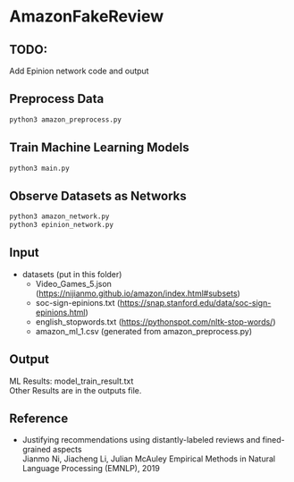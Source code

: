# AmazonFakeReview

## TODO:
Add Epinion network code and output

## Preprocess Data

```bash
python3 amazon_preprocess.py
```

## Train Machine Learning Models

```bash
python3 main.py
```

## Observe Datasets as Networks
```bash
python3 amazon_network.py
python3 epinion_network.py
```

## Input
- datasets (put in this folder)
    - Video_Games_5.json (https://nijianmo.github.io/amazon/index.html#subsets)
    - soc-sign-epinions.txt (https://snap.stanford.edu/data/soc-sign-epinions.html)
    - english_stopwords.txt (https://pythonspot.com/nltk-stop-words/)
    - amazon_ml_1.csv (generated from amazon_preprocess.py)

## Output
ML Results: model_train_result.txt \
Other Results are in the outputs file.

## Reference
- Justifying recommendations using distantly-labeled reviews and fined-grained aspects \
Jianmo Ni, Jiacheng Li, Julian McAuley Empirical Methods in Natural Language Processing (EMNLP), 2019
